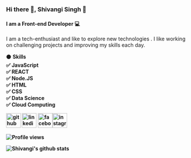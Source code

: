 ### Hi there 👋, Shivangi Singh 👩
#### I am a Front-end Developer 💻
I am a tech-enthusiast and like to explore new technologies .  I like working on challenging projects and improving my skills each day.

⚫ <strong>Skills<strong>
 </br>
 ✅ JavaScript </br>
 ✅ REACT </br>
 ✅ Node.JS </br>
 ✅ HTML </br>
 ✅ CSS </br>
 ✅ Data Science</br>
 ✅ Cloud Computing</br>


[<img src='https://cdn.jsdelivr.net/npm/simple-icons@3.0.1/icons/github.svg' alt='github' height='40'>](https://github.com/shivisingh28)  [<img src='https://cdn.jsdelivr.net/npm/simple-icons@3.0.1/icons/linkedin.svg' alt='linkedin' height='40'>](https://www.linkedin.com/in/shivangi-singh-b65381158/)  [<img src='https://cdn.jsdelivr.net/npm/simple-icons@3.0.1/icons/facebook.svg' alt='facebook' height='40'>](https://www.facebook.com/shivangi.singh.73550/)[<img src='https://cdn.jsdelivr.net/npm/simple-icons@3.0.1/icons/instagram.svg' alt='instagram' height='40'>](https://www.instagram.com/shivi__singh28/)

![Profile views](https://gpvc.arturio.dev/shivisingh28)  

![Shivangi's github stats](https://github-readme-stats.vercel.app/api?username=shivisingh28&show_icons=true&theme=radical)


